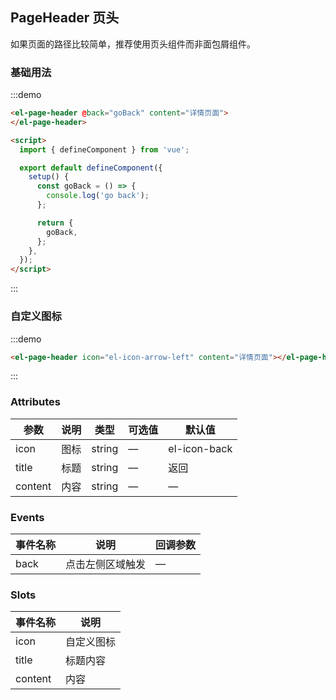 ## PageHeader 页头

如果页面的路径比较简单，推荐使用页头组件而非面包屑组件。

### 基础用法

:::demo
```html
<el-page-header @back="goBack" content="详情页面">
</el-page-header>

<script>
  import { defineComponent } from 'vue';

  export default defineComponent({
    setup() {
      const goBack = () => {
        console.log('go back');
      };

      return {
        goBack,
      };
    },
  });
</script>
```
:::

### 自定义图标

:::demo
```html
<el-page-header icon="el-icon-arrow-left" content="详情页面"></el-page-header>
```
:::

### Attributes
| 参数      | 说明          | 类型      | 可选值                           | 默认值  |
|---------- |-------------- |---------- |------------------------------ | ------ |
| icon     | 图标           | string    |  —                            | el-icon-back   |
| title     | 标题           | string    |  —                            | 返回   |
| content   | 内容           | string    |  —                            | —      |


### Events
| 事件名称   | 说明           | 回调参数   |
|---------- |-------------- |---------- |
| back      | 点击左侧区域触发 | —        |

### Slots
| 事件名称    | 说明         |
|---------- |------------- |
| icon     | 自定义图标      |
| title     | 标题内容      |
| content   | 内容         |
